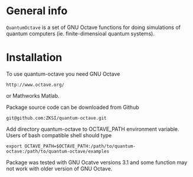 # General info

```QuantumOctave``` is a set of GNU Octave functions for doing simulations of quantum 
computers (ie. finite-dimensioal quantum systems). 

# Installation

To use quantum-octave you need GNU Octave 

	http://www.octave.org/

or Mathworks Matlab.

Package source code can be downloaded from Github

```
git@github.com:ZKSI/quantum-octave.git
```
	
Add directory quantum-octave to OCTAVE_PATH environment variable. 
Users of bash compatible shell should type

	export OCTAVE_PATH=$OCTAVE_PATH:/path/to/quantum-octave:/path/to/quantum-octave/examples

Package was tested with GNU Ocatve versions 3.1 and some function may not work
with older version of GNU Octave.

